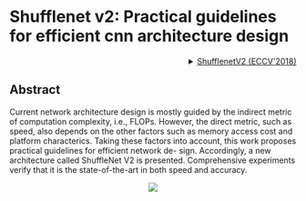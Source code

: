 # Shufflenet v2: Practical guidelines for efficient cnn architecture design

<!-- [BACKBONE] -->

<details>
<summary align="right"><a href="http://openaccess.thecvf.com/content_ECCV_2018/html/Ningning_Light-weight_CNN_Architecture_ECCV_2018_paper.html">ShufflenetV2 (ECCV'2018)</a></summary>

```bibtex
@inproceedings{ma2018shufflenet,
  title={Shufflenet v2: Practical guidelines for efficient cnn architecture design},
  author={Ma, Ningning and Zhang, Xiangyu and Zheng, Hai-Tao and Sun, Jian},
  booktitle={Proceedings of the European conference on computer vision (ECCV)},
  pages={116--131},
  year={2018}
}
```

</details>

## Abstract

<!-- [ABSTRACT] -->

Current network architecture design is mostly guided by the indirect metric of computation complexity, i.e., FLOPs. However, the direct metric, such as speed, also depends on the other factors such as memory access cost and platform characterics. Taking these factors into account, this work proposes practical guidelines for efficient network de- sign. Accordingly, a new architecture called ShuffleNet V2 is presented. Comprehensive experiments verify that it is the state-of-the-art in both speed and accuracy.

<!-- [IMAGE] -->

<div align=center>
<img src="https://user-images.githubusercontent.com/15977946/146540752-993df527-7ec3-475c-ba12-3791bf8b3a0c.png">
</div>
